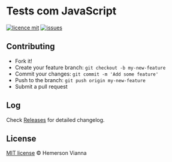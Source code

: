 # Tests com JavaScript

[![licence mit](https://img.shields.io/badge/license-MIT-blue.svg)](https://github.com/test-solutions/test-javascript/blob/master/LICENSE.md)
[![issues](https://img.shields.io/github/issues/test-solutions/test-javascript.svg)](https://github.com/test-solutions/test-javascript/issues)

## Contributing

- Fork it!
- Create your feature branch: `git checkout -b my-new-feature`
- Commit your changes: `git commit -m 'Add some feature'`
- Push to the branch: `git push origin my-new-feature`
- Submit a pull request

## Log

Check [Releases](https://github.com/test-solutions/test-javascript/releases) for detailed changelog.

## License

[MIT license](http://hemersonvianna.mit-license.org/) © Hemerson Vianna
